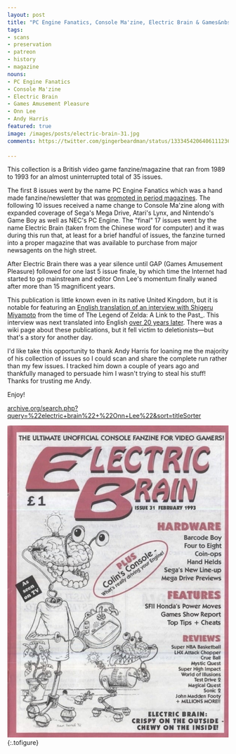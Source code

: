 ```yaml
---
layout: post
title: "PC Engine Fanatics, Console Ma'zine, Electric Brain & Games&nbsp;Amusement Pleasure"
tags:
- scans
- preservation
- patreon
- history
- magazine
nouns:
- PC Engine Fanatics
- Console Ma'zine
- Electric Brain
- Games Amusement Pleasure
- Onn Lee
- Andy Harris
featured: true
image: /images/posts/electric-brain-31.jpg
comments: https://twitter.com/gingerbeardman/status/1333454206406111236

---
```


This collection is a British video game fanzine/magazine that ran from 1989 to 1993 for an almost uninterrupted total of 35 issues.

The first 8 issues went by the name PC Engine Fanatics which was a hand made fanzine/newsletter that was [promoted in period magazines](https://archive.org/details/TheGamesMachineIssue21Aug89?q=%22pc+engine+fanatics%22). The following 10 issues received a name change to Console Ma'zine along with expanded coverage of Sega's Mega Drive, Atari's Lynx, and Nintendo's Game Boy as well as NEC's PC Engine. The "final" 17 issues went by the name Electric Brain (taken from the Chinese word for computer) and it was during this run that, at least for a brief handful of issues, the fanzine turned into a proper magazine that was available to purchase from major newsagents on the high street.

After Electric Brain there was a year silence until GAP (Games Amusement Pleasure) followed for one last 5 issue finale, by which time the Internet had started to go mainstream and editor Onn Lee's momentum finally waned after more than 15 magnificent years.

This publication is little known even in its native United Kingdom, but it is notable for featuring an [English translation of an interview with Shigeru Miyamoto](https://www.nintendolife.com/news/2019/05/forgotten_interview_with_miyamoto_sheds_light_on_a_classic_zelda_production) from the time of The Legend of Zelda: A Link to the Past_. This interview was next translated into English [over 20 years later](http://shmuplations.com/zeldalttp/). There was a wiki page about these publications, but it fell victim to deletionists—but that's a story for another day.

I'd like take this opportunity to thank Andy Harris for loaning me the majority of his collection of issues so I could scan and share the complete run rather than my few issues. I tracked him down a couple of years ago and thankfully managed to persuade him I wasn't trying to steal his stuff! Thanks for trusting me Andy.

Enjoy! 

[archive.org/search.php?query=%22electric+brain%22+%22Onn+Lee%22&sort=titleSorter](https://archive.org/search.php?query=%22electric+brain%22+%22Onn+Lee%22&sort=titleSorter) 

![JPG](/images/posts/electric-brain-31.jpg "Electric Brain, issue 31, from 1993")
{:.tofigure}

